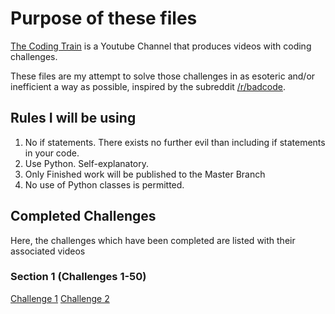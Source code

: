 # Purpose of these files

[The Coding Train](https://www.youtube.com/channel/UCvjgXvBlbQiydffZU7m1_aw) is a Youtube Channel that produces videos with coding challenges.

These files are my attempt to solve those challenges in as esoteric and/or inefficient a way as possible, inspired by the subreddit [/r/badcode](https://reddit.com/r/badcode).

## Rules I will be using

1. No if statements. There exists no further evil than including if statements in your code.
2. Use Python. Self-explanatory.
3. Only Finished work will be published to the Master Branch
4. No use of Python classes is permitted.

## Completed Challenges

Here, the challenges which have been completed are listed with their associated videos

### Section 1 (Challenges 1-50)
[Challenge 1](https://youtu.be/17WoOqgXsRM)
[Challenge 2](https://www.youtube.com/watch?v=LG8ZK-rRkXo)
